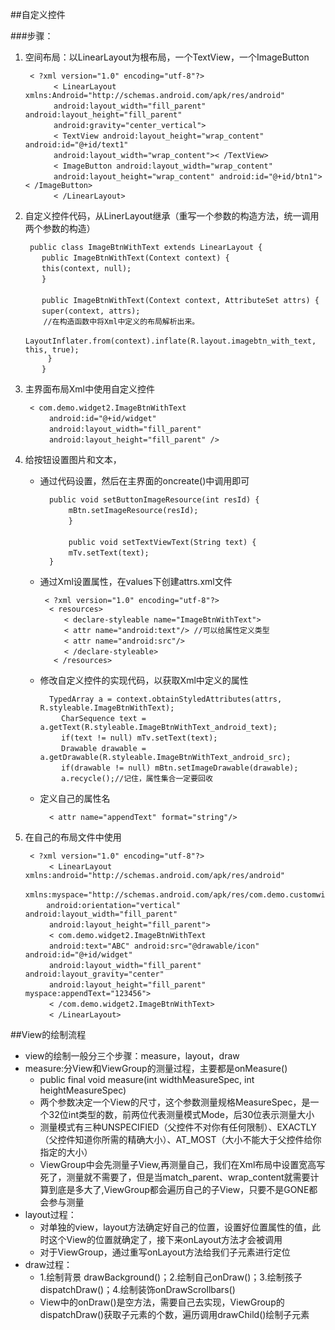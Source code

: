 ##自定义控件

###步骤：
1. 空间布局：以LinearLayout为根布局，一个TextView，一个ImageButton
	
		< ?xml version="1.0" encoding="utf-8"?>    
		 　　 < LinearLayout xmlns:Android="http://schemas.android.com/apk/res/android"    
		 　　 android:layout_width="fill_parent" android:layout_height="fill_parent"    
		 　　 android:gravity="center_vertical">    
		 　　 < TextView android:layout_height="wrap_content" android:id="@+id/text1"    
		 　　 android:layout_width="wrap_content">< /TextView>    
		 　　 < ImageButton android:layout_width="wrap_content"    
		 　　 android:layout_height="wrap_content" android:id="@+id/btn1">< /ImageButton>    
		 　　 < /LinearLayout> 

2. 自定义控件代码，从LinerLayout继承（重写一个参数的构造方法，统一调用两个参数的构造）

	    public class ImageBtnWithText extends LinearLayout {    
        　 public ImageBtnWithText(Context context) {    
        　 this(context, null);    
        　 }    
        　    
        　 public ImageBtnWithText(Context context, AttributeSet attrs) {    
        　 super(context, attrs);    
           //在构造函数中将Xml中定义的布局解析出来。   
        　 LayoutInflater.from(context).inflate(R.layout.imagebtn_with_text, this, true);  
            }    
        　 }  

3. 主界面布局Xml中使用自定义控件

		< com.demo.widget2.ImageBtnWithText    
		　　 android:id="@+id/widget"    
		　　 android:layout_width="fill_parent"    
		　　 android:layout_height="fill_parent" />

4. 给按钮设置图片和文本，
	* 通过代码设置，然后在主界面的oncreate()中调用即可

			public void setButtonImageResource(int resId) {    
			　　 mBtn.setImageResource(resId);    
			　　 }    
			　　    
			　　 public void setTextViewText(String text) {    
			　　 mTv.setText(text);    
			} 

	*  通过Xml设置属性，在values下创建attrs.xml文件
	
			< ?xml version="1.0" encoding="utf-8"?>    
			 < resources>    
			　　 < declare-styleable name="ImageBtnWithText">    
			　　 < attr name="android:text"/> //可以给属性定义类型   
			　　 < attr name="android:src"/>    
			　　 < /declare-styleable>    
              < /resources> 

	* 修改自定义控件的实现代码，以获取Xml中定义的属性

			TypedArray a = context.obtainStyledAttributes(attrs, R.styleable.ImageBtnWithText);    
			　 CharSequence text = a.getText(R.styleable.ImageBtnWithText_android_text);    
			　 if(text != null) mTv.setText(text);    
			　 Drawable drawable = a.getDrawable(R.styleable.ImageBtnWithText_android_src);    
			　 if(drawable != null) mBtn.setImageDrawable(drawable);    
			　 a.recycle();//记住，属性集合一定要回收
	* 定义自己的属性名
			
			< attr name="appendText" format="string"/> 

5. 在自己的布局文件中使用

		< ?xml version="1.0" encoding="utf-8"?>    
		　　 < LinearLayout xmlns:android="http://schemas.android.com/apk/res/android"    
		　　 xmlns:myspace="http://schemas.android.com/apk/res/com.demo.customwidget"    
		　  android:orientation="vertical" android:layout_width="fill_parent"    
		　　 android:layout_height="fill_parent">    
		　　 < com.demo.widget2.ImageBtnWithText    
		　　 android:text="ABC" android:src="@drawable/icon" android:id="@+id/widget"    
		　　 android:layout_width="fill_parent" android:layout_gravity="center"    
		　　 android:layout_height="fill_parent" myspace:appendText="123456">    
		　　 < /com.demo.widget2.ImageBtnWithText>    
		　　 < /LinearLayout> 

##View的绘制流程
* view的绘制一般分三个步骤：measure，layout，draw
* measure:分View和ViewGroup的测量过程，主要都是onMeasure()
	* public final void measure(int widthMeasureSpec, int heightMeasureSpec)
	* 两个参数决定一个View的尺寸，这个参数测量规格MeasureSpec，是一个32位int类型的数，前两位代表测量模式Mode，后30位表示测量大小
	* 测量模式有三种UNSPECIFIED（父控件不对你有任何限制）、EXACTLY（父控件知道你所需的精确大小）、AT_MOST（大小不能大于父控件给你指定的大小）
	* ViewGroup中会先测量子View,再测量自己，我们在Xml布局中设置宽高写死了，测量就不需要了，但是当match_parent、wrap_content就需要计算到底是多大了,ViewGroup都会遍历自己的子View，只要不是GONE都会参与测量
* layout过程：
	* 对单独的view，layout方法确定好自己的位置，设置好位置属性的值，此时这个View的位置就确定了，接下来onLayout方法才会被调用
	* 对于ViewGroup，通过重写onLayout方法给我们子元素进行定位
* draw过程：
	* 1.绘制背景 drawBackground()；2.绘制自己onDraw()；3.绘制孩子dispatchDraw()；4.绘制装饰onDrawScrollbars()
	* View中的onDraw()是空方法，需要自己去实现，ViewGroup的dispatchDraw()获取子元素的个数，遍历调用drawChild()绘制子元素